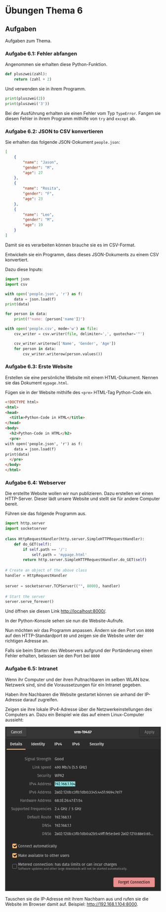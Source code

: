 # Übungen Thema 6

## Aufgaben

Aufgaben zum Thema.

### Aufgabe 6.1: Fehler abfangen

Angenommen sie erhalten diese Python-Funktion.

```py
def pluszwei(zahl):
	return (zahl + 2)
```

Und verwenden sie in ihrem Programm.

```py
print(pluszwei(2))
print(pluszwei('3'))
```

Bei der Ausführung erhalten sie einen Fehler vom Typ `TypeError`. Fangen sie diesen Fehler in ihrem Programm mithilfe von `try` and `except` ab.

### Aufgabe 6.2: JSON to CSV konvertieren

Sie erhalten das folgende JSON-Dokument `people.json`:

```json
[
    {
        "name": "Jason",
        "gender": "M",
        "age": 27
    },
    {
        "name": "Rosita",
        "gender": "F",
        "age": 23
    },
    {
        "name": "Leo",
        "gender": "M",
        "age": 19
    }
]
```

Damit sie es verarbeiten können brauche sie es im CSV-Format.

Entwickeln sie ein Programm, dass dieses JSON-Dokuments zu einem CSV konvertiert.

Dazu diese Inputs:

```py
import json
import csv
```

```py
with open('people.json', 'r') as f:
    data = json.load(f)
print(data)
```

```py
for person in data:
    print(f"name: {person['name']}")
```

```py
with open('people.csv', mode='w') as file:
    csv_writer = csv.writer(file, delimiter=',', quotechar='"')
```

```py
    csv_writer.writerow(['Name', 'Gender', 'Age'])
    for person in data:
        csv_writer.writerow(person.values())
```

### Aufgabe 6.3: Erste Website

Erstellen sie eine persönliche Website mit einem HTML-Dokument. Nennen sie das Dokument `mypage.html`.

Fügen sie in der Website mithilfe des `<pre>` HTML-Tag Python-Code ein.

```html
<!DOCTYPE html>
<html>
<head>
  <title>Python-Code in HTML</title>
</head>
<body>
  <h2>Python-Code in HTML</h2>
  <pre>
with open('people.json', 'r') as f:
	data = json.load(f)
print(data)
  </pre>
</body>
</html>
```

### Aufgabe 6.4: Webserver

Die erstellte Website wollen wir nun publizieren. Dazu erstellen wir einen HTTP-Server. Dieser lädt unsere Website und stellt sie für andere Computer bereit.

Führen sie das folgende Programm aus.

```py
import http.server
import socketserver

class HttpRequestHandler(http.server.SimpleHTTPRequestHandler):
    def do_GET(self):
        if self.path == '/':
            self.path = 'mypage.html'
        return http.server.SimpleHTTPRequestHandler.do_GET(self)

# Create an object of the above class
handler = HttpRequestHandler

server = socketserver.TCPServer(("", 8000), handler)

# Start the server
server.serve_forever()
```

Und öffnen sie diesen Link <http://localhost:8000/>.

In der Python-Konsole sehen sie nun die Website-Aufrufe.

Nun möchten wir das Programm anpassen. Ändern sie den Port von `8000` auf den HTTP-Standardport `80` und zeigen sie die Website unter der richtigen Adresse an.

Falls sie beim Starten des Webservers aufgrund der Portänderung einen Fehler erhalten, belassen sie den Port bei `8000`

### Aufgabe 6.5: Intranet

Wenn ihr Computer und der ihren Pultnachbaren im selben WLAN bzw. Netzwerk sind, sind die Voraussetzungen für ein Intranet gegeben.

Haben ihre Nachbaren die Website gestartet können sie anhand der IP-Adresse darauf zugreifen.

Zeigen sie ihre lokale IPv4-Adresse über die Netzwerkeinstellungen des Computers an. Dazu ein Beispiel wie das auf einem Linux-Computer aussieht:

![](../linux-ipv4.png)

Tauschen sie die IP-Adresse mit ihrem Nachbarn aus und rufen sie die Website im Browser damit auf. Beispiel: <http://192.168.1.104:8000>.
